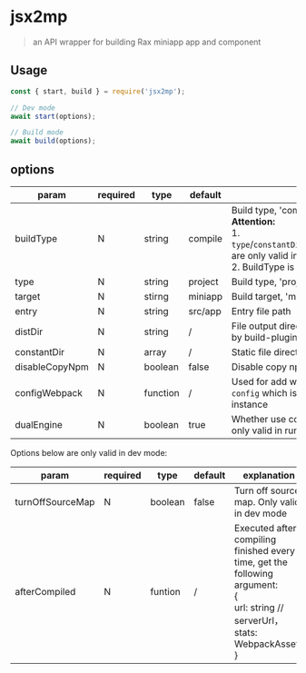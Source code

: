 # jsx2mp

> an API wrapper for building Rax miniapp app and component

## Usage

```js
const { start, build } = require('jsx2mp');

// Dev mode
await start(options);

// Build mode
await build(options);
```

## options

| param          | required | type     | default | explanation                                                  |
| -------------- | -------- | -------- | ------- | ------------------------------------------------------------ |
| buildType      | N        | string   | compile | Build type, 'compile'  or 'runtime' <br />**Attention:** <br />1.  `type`/`constantDir`/`disableCopyNpm`/`turnOffSourceMap` are only valid in compile mode<br />2. BuildType is only valid when type is 'project' |
| type           | N        | string   | project | Build type,  'project' or 'component'                        |
| target         | N        | stirng   | miniapp | Build target, 'miniapp' or 'wechat-miniprogram'              |
| entry          | N        | string   | src/app | Entry file path                                              |
| distDir        | N        | string   | /       | File output directory, if not set, files will be output by build-plugin-rax-app/component's strategy |
| constantDir    | N        | array    | /       | Static file directories                                      |
| disableCopyNpm | N        | boolean  | false   | Disable copy npm modules                                     |
| configWebpack  | N        | function | /       | Used for add webpack config, get the argument `config` which is the webpack-chain config instance |
| dualEngine     | N        | boolean | true       | Whether use compile component in runtime mode, only valid in runtime mode |


Options below are only valid in dev mode: 

| param            | required | type    | default | explanation                                                  |
| ---------------- | -------- | ------- | ------- | ------------------------------------------------------------ |
| turnOffSourceMap | N        | boolean | false   | Turn off source map. Only valid in dev mode                  |
| afterCompiled    | N        | funtion | /       | Executed after compiling finished every time, get the following argument: <br />{<br/> url: string // serverUrl，<br/> stats: WebpackAssets<br/>} |

